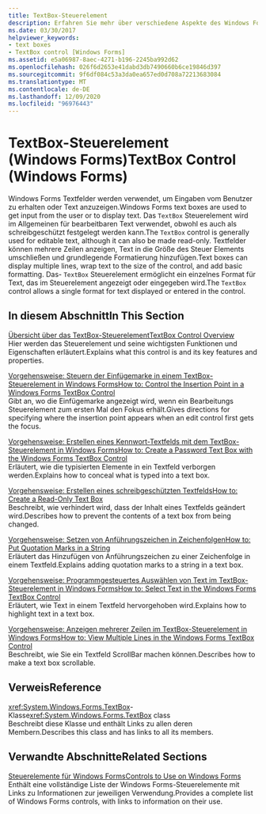 ```yaml
---
title: TextBox-Steuerelement
description: Erfahren Sie mehr über verschiedene Aspekte des Windows Forms TextBox-Steuer Elements, indem Sie es für bearbeitbaren Text verwenden und es als schreibgeschützt festlegen.
ms.date: 03/30/2017
helpviewer_keywords:
- text boxes
- TextBox control [Windows Forms]
ms.assetid: e5a06987-8aec-4271-b196-2245ba992d62
ms.openlocfilehash: 026f6d2653e41dabd3db7490660b6ce19846d397
ms.sourcegitcommit: 9f6df084c53a3da0ea657ed0d708a72213683084
ms.translationtype: MT
ms.contentlocale: de-DE
ms.lasthandoff: 12/09/2020
ms.locfileid: "96976443"
---
```

# <a name="textbox-control-windows-forms"></a><span data-ttu-id="1e9de-103">TextBox-Steuerelement (Windows Forms)</span><span class="sxs-lookup"><span data-stu-id="1e9de-103">TextBox Control (Windows Forms)</span></span>
<span data-ttu-id="1e9de-104">Windows Forms Textfelder werden verwendet, um Eingaben vom Benutzer zu erhalten oder Text anzuzeigen.</span><span class="sxs-lookup"><span data-stu-id="1e9de-104">Windows Forms text boxes are used to get input from the user or to display text.</span></span> <span data-ttu-id="1e9de-105">Das `TextBox` Steuerelement wird im Allgemeinen für bearbeitbaren Text verwendet, obwohl es auch als schreibgeschützt festgelegt werden kann.</span><span class="sxs-lookup"><span data-stu-id="1e9de-105">The `TextBox` control is generally used for editable text, although it can also be made read-only.</span></span> <span data-ttu-id="1e9de-106">Textfelder können mehrere Zeilen anzeigen, Text in die Größe des Steuer Elements umschließen und grundlegende Formatierung hinzufügen.</span><span class="sxs-lookup"><span data-stu-id="1e9de-106">Text boxes can display multiple lines, wrap text to the size of the control, and add basic formatting.</span></span> <span data-ttu-id="1e9de-107">Das- `TextBox` Steuerelement ermöglicht ein einzelnes Format für Text, das im Steuerelement angezeigt oder eingegeben wird.</span><span class="sxs-lookup"><span data-stu-id="1e9de-107">The `TextBox` control allows a single format for text displayed or entered in the control.</span></span>  
  
## <a name="in-this-section"></a><span data-ttu-id="1e9de-108">In diesem Abschnitt</span><span class="sxs-lookup"><span data-stu-id="1e9de-108">In This Section</span></span>  
 [<span data-ttu-id="1e9de-109">Übersicht über das TextBox-Steuerelement</span><span class="sxs-lookup"><span data-stu-id="1e9de-109">TextBox Control Overview</span></span>](textbox-control-overview-windows-forms.md)  
 <span data-ttu-id="1e9de-110">Hier werden das Steuerelement und seine wichtigsten Funktionen und Eigenschaften erläutert.</span><span class="sxs-lookup"><span data-stu-id="1e9de-110">Explains what this control is and its key features and properties.</span></span>  
  
 [<span data-ttu-id="1e9de-111">Vorgehensweise: Steuern der Einfügemarke in einem TextBox-Steuerelement in Windows Forms</span><span class="sxs-lookup"><span data-stu-id="1e9de-111">How to: Control the Insertion Point in a Windows Forms TextBox Control</span></span>](how-to-control-the-insertion-point-in-a-windows-forms-textbox-control.md)  
 <span data-ttu-id="1e9de-112">Gibt an, wo die Einfügemarke angezeigt wird, wenn ein Bearbeitungs Steuerelement zum ersten Mal den Fokus erhält.</span><span class="sxs-lookup"><span data-stu-id="1e9de-112">Gives directions for specifying where the insertion point appears when an edit control first gets the focus.</span></span>  
  
 [<span data-ttu-id="1e9de-113">Vorgehensweise: Erstellen eines Kennwort-Textfelds mit dem TextBox-Steuerelement in Windows Forms</span><span class="sxs-lookup"><span data-stu-id="1e9de-113">How to: Create a Password Text Box with the Windows Forms TextBox Control</span></span>](how-to-create-a-password-text-box-with-the-windows-forms-textbox-control.md)  
 <span data-ttu-id="1e9de-114">Erläutert, wie die typisierten Elemente in ein Textfeld verborgen werden.</span><span class="sxs-lookup"><span data-stu-id="1e9de-114">Explains how to conceal what is typed into a text box.</span></span>  
  
 [<span data-ttu-id="1e9de-115">Vorgehensweise: Erstellen eines schreibgeschützten Textfelds</span><span class="sxs-lookup"><span data-stu-id="1e9de-115">How to: Create a Read-Only Text Box</span></span>](how-to-create-a-read-only-text-box-windows-forms.md)  
 <span data-ttu-id="1e9de-116">Beschreibt, wie verhindert wird, dass der Inhalt eines Textfelds geändert wird.</span><span class="sxs-lookup"><span data-stu-id="1e9de-116">Describes how to prevent the contents of a text box from being changed.</span></span>  
  
 [<span data-ttu-id="1e9de-117">Vorgehensweise: Setzen von Anführungszeichen in Zeichenfolgen</span><span class="sxs-lookup"><span data-stu-id="1e9de-117">How to: Put Quotation Marks in a String</span></span>](how-to-put-quotation-marks-in-a-string-windows-forms.md)  
 <span data-ttu-id="1e9de-118">Erläutert das Hinzufügen von Anführungszeichen zu einer Zeichenfolge in einem Textfeld.</span><span class="sxs-lookup"><span data-stu-id="1e9de-118">Explains adding quotation marks to a string in a text box.</span></span>  
  
 [<span data-ttu-id="1e9de-119">Vorgehensweise: Programmgesteuertes Auswählen von Text im TextBox-Steuerelement in Windows Forms</span><span class="sxs-lookup"><span data-stu-id="1e9de-119">How to: Select Text in the Windows Forms TextBox Control</span></span>](how-to-select-text-in-the-windows-forms-textbox-control.md)  
 <span data-ttu-id="1e9de-120">Erläutert, wie Text in einem Textfeld hervorgehoben wird.</span><span class="sxs-lookup"><span data-stu-id="1e9de-120">Explains how to highlight text in a text box.</span></span>  
  
 [<span data-ttu-id="1e9de-121">Vorgehensweise: Anzeigen mehrerer Zeilen im TextBox-Steuerelement in Windows Forms</span><span class="sxs-lookup"><span data-stu-id="1e9de-121">How to: View Multiple Lines in the Windows Forms TextBox Control</span></span>](how-to-view-multiple-lines-in-the-windows-forms-textbox-control.md)  
 <span data-ttu-id="1e9de-122">Beschreibt, wie Sie ein Textfeld ScrollBar machen können.</span><span class="sxs-lookup"><span data-stu-id="1e9de-122">Describes how to make a text box scrollable.</span></span>  
  
## <a name="reference"></a><span data-ttu-id="1e9de-123">Verweis</span><span class="sxs-lookup"><span data-stu-id="1e9de-123">Reference</span></span>  
 <span data-ttu-id="1e9de-124"><xref:System.Windows.Forms.TextBox>-Klasse</span><span class="sxs-lookup"><span data-stu-id="1e9de-124"><xref:System.Windows.Forms.TextBox> class</span></span>  
 <span data-ttu-id="1e9de-125">Beschreibt diese Klasse und enthält Links zu allen deren Membern.</span><span class="sxs-lookup"><span data-stu-id="1e9de-125">Describes this class and has links to all its members.</span></span>  
  
## <a name="related-sections"></a><span data-ttu-id="1e9de-126">Verwandte Abschnitte</span><span class="sxs-lookup"><span data-stu-id="1e9de-126">Related Sections</span></span>  
 [<span data-ttu-id="1e9de-127">Steuerelemente für Windows Forms</span><span class="sxs-lookup"><span data-stu-id="1e9de-127">Controls to Use on Windows Forms</span></span>](controls-to-use-on-windows-forms.md)  
 <span data-ttu-id="1e9de-128">Enthält eine vollständige Liste der Windows Forms-Steuerelemente mit Links zu Informationen zur jeweiligen Verwendung.</span><span class="sxs-lookup"><span data-stu-id="1e9de-128">Provides a complete list of Windows Forms controls, with links to information on their use.</span></span>
